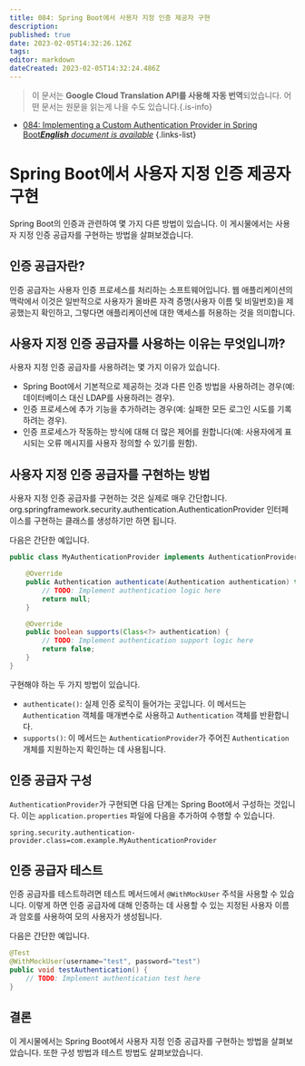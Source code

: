 ```yaml
---
title: 084: Spring Boot에서 사용자 지정 인증 제공자 구현
description: 
published: true
date: 2023-02-05T14:32:26.126Z
tags: 
editor: markdown
dateCreated: 2023-02-05T14:32:24.486Z
---
```


> 이 문서는 **Google Cloud Translation API를 사용해 자동 번역**되었습니다.
어떤 문서는 원문을 읽는게 나을 수도 있습니다.{.is-info}



- [084: Implementing a Custom Authentication Provider in Spring Boot***English** document is available*](/en/Knowledge-base/Spring-Boot/Learning/084-implementing-a-custom-authentication-provider-in-spring-boot)
{.links-list}


# Spring Boot에서 사용자 지정 인증 제공자 구현

Spring Boot의 인증과 관련하여 몇 가지 다른 방법이 있습니다. 이 게시물에서는 사용자 지정 인증 공급자를 구현하는 방법을 살펴보겠습니다.

## 인증 공급자란?

인증 공급자는 사용자 인증 프로세스를 처리하는 소프트웨어입니다. 웹 애플리케이션의 맥락에서 이것은 일반적으로 사용자가 올바른 자격 증명(사용자 이름 및 비밀번호)을 제공했는지 확인하고, 그렇다면 애플리케이션에 대한 액세스를 허용하는 것을 의미합니다.

## 사용자 지정 인증 공급자를 사용하는 이유는 무엇입니까?

사용자 지정 인증 공급자를 사용하려는 몇 가지 이유가 있습니다.

* Spring Boot에서 기본적으로 제공하는 것과 다른 인증 방법을 사용하려는 경우(예: 데이터베이스 대신 LDAP를 사용하려는 경우).
* 인증 프로세스에 추가 기능을 추가하려는 경우(예: 실패한 모든 로그인 시도를 기록하려는 경우).
* 인증 프로세스가 작동하는 방식에 대해 더 많은 제어를 원합니다(예: 사용자에게 표시되는 오류 메시지를 사용자 정의할 수 있기를 원함).

## 사용자 지정 인증 공급자를 구현하는 방법

사용자 지정 인증 공급자를 구현하는 것은 실제로 매우 간단합니다. org.springframework.security.authentication.AuthenticationProvider 인터페이스를 구현하는 클래스를 생성하기만 하면 됩니다.

다음은 간단한 예입니다.

```java
public class MyAuthenticationProvider implements AuthenticationProvider {

    @Override
    public Authentication authenticate(Authentication authentication) throws AuthenticationException {
        // TODO: Implement authentication logic here
        return null;
    }

    @Override
    public boolean supports(Class<?> authentication) {
        // TODO: Implement authentication support logic here
        return false;
    }
}
```

구현해야 하는 두 가지 방법이 있습니다.

* `authenticate()`: 실제 인증 로직이 들어가는 곳입니다. 이 메서드는 `Authentication` 객체를 매개변수로 사용하고 `Authentication` 객체를 반환합니다.
* `supports()`: 이 메서드는 `AuthenticationProvider`가 주어진 `Authentication` 개체를 지원하는지 확인하는 데 사용됩니다.

## 인증 공급자 구성

`AuthenticationProvider`가 구현되면 다음 단계는 Spring Boot에서 구성하는 것입니다. 이는 `application.properties` 파일에 다음을 추가하여 수행할 수 있습니다.

```properties
spring.security.authentication-provider.class=com.example.MyAuthenticationProvider
```

## 인증 공급자 테스트

인증 공급자를 테스트하려면 테스트 메서드에서 `@WithMockUser` 주석을 사용할 수 있습니다. 이렇게 하면 인증 공급자에 대해 인증하는 데 사용할 수 있는 지정된 사용자 이름과 암호를 사용하여 모의 사용자가 생성됩니다.

다음은 간단한 예입니다.

```java
@Test
@WithMockUser(username="test", password="test")
public void testAuthentication() {
    // TODO: Implement authentication test here
}
```

## 결론

이 게시물에서는 Spring Boot에서 사용자 지정 인증 공급자를 구현하는 방법을 살펴보았습니다. 또한 구성 방법과 테스트 방법도 살펴보았습니다.